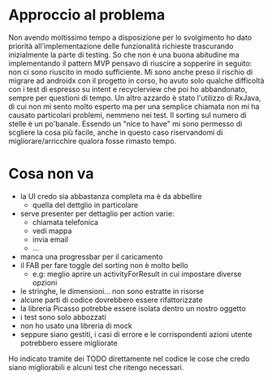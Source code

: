 
# Approccio al problema
Non avendo moltissimo tempo a disposizione per lo svolgimento ho dato priorità all'implementazione
delle funzionalità richieste trascurando inizialmente la parte di testing. So che non è una buona abitudine ma
implementando il pattern MVP pensavo di riuscire a sopperire in seguito: non ci sono riuscito in modo sufficiente.
Mi sono anche preso il rischio di migrare ad androidx con il progetto in corso, ho avuto solo qualche
difficoltà con i test di espresso su intent e recyclerview che poi ho abbandonato, sempre per questioni di tempo.
Un altro azzardo è stato l'utilizzo di RxJava, di cui non mi sento molto esperto ma per una semplice chiamata non
mi ha causato particolari problemi, nemmeno nei test.
Il sorting sul numero di stelle è un po'banale. Essendo un "nice to have" mi sono permesso di scgliere la cosa più facile,
anche in questo caso riservandomi di migliorare/arricchire qualora fosse rimasto tempo.

# Cosa non va
* la UI credo sia abbastanza completa ma è da abbellire
  * quella del dettglio in particolare
* serve presenter per dettaglio per action varie:
  * chiamata telefonica
  * vedi mappa
  * invia email
  * ...
* manca una progressbar per il caricamento
* il FAB per fare toggle del sorting non è molto bello
  * e.g: meglio aprire un activityForResult in cui impostare diverse opzioni
* le stringhe, le dimensioni... non sono estratte in risorse
* alcune parti di codice dovrebbero essere rifattorizzate
* la libreria Picasso potrebbe essere isolata dentro un nostro oggetto
* i test sono solo abbozzati
* non ho usato una libreria di mock
* seppure siano gestiti, i casi di errore e le corrispondenti azioni utente potrebbero essere migliorate

Ho indicato tramite dei TODO direttamente nel codice le cose che credo siano migliorabili e alcuni test che ritengo necessari.

